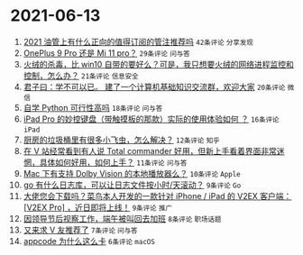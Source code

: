 # 2021-06-13

1. [2021 油管上有什么正向的值得订阅的管注推荐吗](https://www.v2ex.com/t/783183) `42条评论` `分享发现`
1. [OnePlus 9 Pro 还是 Mi 11 pro？](https://www.v2ex.com/t/783185) `29条评论` `问与答`
1. [火绒的杀毒，比 win10 自带的要好么？可是，我只想要火绒的网络进程监控和控制，怎么办？](https://www.v2ex.com/t/783173) `21条评论` `信息安全`
1. [君子曰：学不可以已。 建了一个计算机基础知识交流群，欢迎大家](https://www.v2ex.com/t/783152) `20条评论` `微信`
1. [自学 Python 可行性高吗](https://www.v2ex.com/t/783175) `18条评论` `问与答`
1. [iPad Pro 的妙控键盘（带触摸板的那款）实际的使用体验如何 ？](https://www.v2ex.com/t/783170) `16条评论` `iPad`
1. [厨房的垃圾桶里有很多小飞虫，怎么解决？](https://www.v2ex.com/t/783161) `12条评论` `知乎`
1. [在 V 站经常看到有人说 Total commander 好用，但新上手看着界面非常迷惘，具体如何好用，如何上手？](https://www.v2ex.com/t/783181) `11条评论` `问与答`
1. [Mac 下有支持 Dolby Vision 的本地播放器么？](https://www.v2ex.com/t/783200) `10条评论` `Apple`
1. [go 有什么日志库，可以让日志文件按小时/天滚动？](https://www.v2ex.com/t/783180) `9条评论` `Go`
1. [大佬您会下载吗？菜鸟本人开发的一款针对 iPhone / iPad 的 V2EX 客户端： [V2EX Pro] ，近日即将上线！](https://www.v2ex.com/t/783154) `9条评论` `推广`
1. [因领导节后视察工作，端午被叫回去加班](https://www.v2ex.com/t/783172) `8条评论` `职场话题`
1. [又来求 V 友推荐了](https://www.v2ex.com/t/783167) `7条评论` `问与答`
1. [appcode 为什么这么卡](https://www.v2ex.com/t/783162) `6条评论` `macOS`
